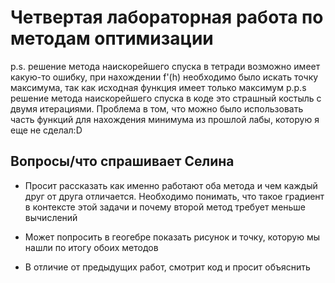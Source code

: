 # Четвертая лабораторная работа по методам оптимизации

p.s. решение метода наискорейшего спуска в тетради возможно имеет какую-то ошибку, при нахождении f'(h) необходимо было искать точку максимума, так как исходная функция имеет только максимум
p.p.s решение метода наискорейшего спуска в коде это страшный костыль с двумя итерациями. Проблема в том, что можно было использовать часть функций для нахождения минимума из прошлой лабы, которую я еще не сделал:D

## Вопросы/что спрашивает **Селина**
* Просит рассказать как именно работают оба метода и чем каждый друг от друга отличается. Необходимо понимать, что такое градиент в контексте этой задачи и почему второй метод требует меньше вычислений 

* Может попросить в геогебре показать рисунок и точку, которую мы нашли по итогу обоих методов

* В отличие от предыдущих работ, смотрит код и просит объяснить
